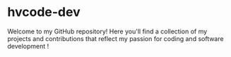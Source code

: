 # hvcode-dev
Welcome to my GitHub repository! Here you'll find a collection of my projects and contributions that reflect my passion for coding and software development !
